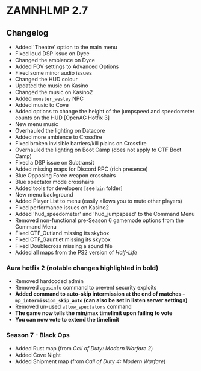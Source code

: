 # ZAMNHLMP 2.7
## Changelog
- Added 'Theatre' option to the main menu
- Fixed loud DSP issue on Dyce
- Changed the ambience on Dyce
- Added FOV settings to Advanced Options
- Fixed some minor audio issues
- Changed the HUD colour
- Updated the music on Kasino
- Changed the music on Kasino2
- Added `monster_wesley` NPC
- Added music to Cove
- Added options to change the height of the jumpspeed and speedometer counts on the HUD [OpenAG Hotfix 3]
- New menu music
- Overhauled the lighting on Datacore
- Added more ambience to Crossfire
- Fixed broken invisible barriers/kill plains on Crossfire
- Overhauled the lighting on Boot Camp (does not apply to CTF Boot Camp)
- Fixed a DSP issue on Subtransit
- Added missing maps for Discord RPC (rich presence)
- Blue Opposing Force weapon crosshairs
- Blue spectator mode crosshairs
- Added tools for developers [see `bin` folder]
- New menu background
- Added Player List to menu (easily allows you to mute other players)
- Fixed performance issues on Kasino2
- Added 'hud_speedometer' and 'hud_jumpspeed' to the Command Menu
- Removed non-functional pre-Season 6 gamemode options from the Command Menu
- Fixed CTF_Outland missing its skybox
- Fixed CTF_Gauntlet missing its skybox
- Fixed Doublecross missing a sound file
- Added all maps from the PS2 version of *Half-Life*

### Aura hotfix 2 **(notable changes highlighted in bold)**
- Removed hardcoded admin
- Removed `agosinfo` command to prevent security exploits
- **Added command to auto-skip intermission at the end of matches - `mp_intermission_skip_auto` (can also be set in listen server settings)**
- Removed un-used `allow_spectators` command
- **The game now tells the min/max timelimit upon failing to vote**
- **You can now vote to extend the timelimit**

### Season 7 - Black Ops
- Added Rust map (from *Call of Duty: Modern Warfare 2*)
- Added Cove Night
- Added Shipment map (from *Call of Duty 4: Modern Warfare*)